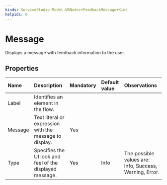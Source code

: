 ```yaml
---
kinds: ServiceStudio.Model.NRNodes+FeedbackMessage+Kind
helpids: 0
---
```


# Message

Displays a message with feedback information to the user.

## Properties

| Name | Description | Mandatory | Default value | Observations |
| :--- | :--- | :--- | :--- | :--- |
| Label | Identifies an element in the flow. |  |  |  |
| Message | Text literal or expression with the message to display. | Yes |  |  |
| Type | Specifies the UI look and feel of the displayed message. | Yes | Info | The possible values are: Info, Success, Warning, Error. |

